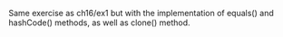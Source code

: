 Same exercise as ch16/ex1 but with the implementation of equals() and hashCode() methods, as well as clone() method.
```java